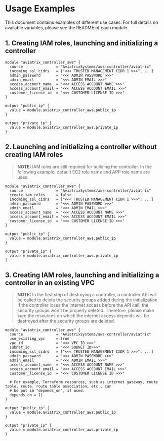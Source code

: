 # Usage Examples

This document contains examples of different use cases. For full details on available variables, please see the README of each module.

## 1. Creating IAM roles, launching and initializing a controller

```hcl
module "aviatrix_controller_aws" {
  source               = "AviatrixSystems/aws-controller/aviatrix"
  incoming_ssl_cidrs   = ["<<< TRUSTED MANAGEMENT CIDR 1 >>>", ...]
  admin_password       = "<<< ADMIN PASSWORD >>>"
  admin_email          = "<<< ADMIN EMAIL >>>"
  access_account_name  = "<<< ACCESS ACCOUNT NAME >>>"
  access_account_email = "<<< ACCESS ACCOUNT EMAIL >>>"
  customer_license_id  = "<<< CUSTOMER LICENSE ID >>>"
}

output "public_ip" {
  value = module.aviatrix_controller_aws.public_ip
}

output "private_ip" {
  value = module.aviatrix_controller_aws.private_ip
}
```

## 2. Launching and initializing a controller without creating IAM roles

> **NOTE:** IAM roles are still required for building the controller. In the following example, default EC2 role name
> and APP role name are used.

```hcl
module "aviatrix_controller_aws" {
  source               = "AviatrixSystems/aws-controller/aviatrix"
  create_iam_roles     = false
  incoming_ssl_cidrs   = ["<<< TRUSTED MANAGEMENT CIDR 1 >>>", ...]
  admin_password       = "<<< ADMIN PASSWORD >>>"
  admin_email          = "<<< ADMIN EMAIL >>>"
  access_account_name  = "<<< ACCESS ACCOUNT NAME >>>"
  access_account_email = "<<< ACCESS ACCOUNT EMAIL >>>"
  customer_license_id  = "<<< CUSTOMER LICENSE ID >>>"
}

output "public_ip" {
  value = module.aviatrix_controller_aws.public_ip
}

output "private_ip" {
  value = module.aviatrix_controller_aws.private_ip
}
```

## 3. Creating IAM roles, launching and initializing a controller in an existing VPC

> **NOTE:** In the first step of destroying a controller, a controller API will be called to delete the security groups
> added during the initialization. If the controller loses the internet access before the API call, the security groups
> won't be properly deleted. Therefore, please make sure the resources on which the internet access depends will be
> destroyed after the security groups are deleted. 

```hcl
module "aviatrix_controller_aws" {
  source               = "AviatrixSystems/aws-controller/aviatrix"
  use_existing_vpc     = true
  vpc_id               = "<<< VPC ID >>>"
  subnet_id            = "<<< SUBNET ID>>>"
  incoming_ssl_cidrs   = ["<<< TRUSTED MANAGEMENT CIDR 1 >>>", ...]
  admin_password       = "<<< ADMIN PASSWORD >>>"
  admin_email          = "<<< ADMIN EMAIL >>>"
  access_account_name  = "<<< ACCESS ACCOUNT NAME >>>"
  access_account_email = "<<< ACCESS ACCOUNT EMAIL >>>"
  customer_license_id  = "<<< CUSTOMER LICENSE ID >>>"
  
  # For example, Terraform resources, such as internet gateway, route table, route, route table association, etc., can 
  # be put in "depends_on", if used.
  depends_on = []
}

output "public_ip" {
  value = module.aviatrix_controller_aws.public_ip
}

output "private_ip" {
  value = module.aviatrix_controller_aws.private_ip
}
```
